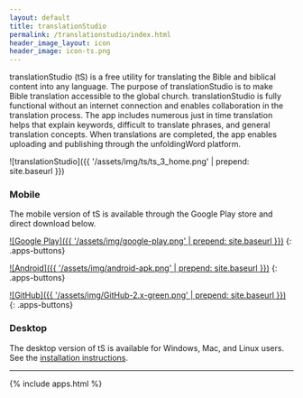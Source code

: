 ```yaml
---
layout: default
title: translationStudio
permalink: /translationstudio/index.html
header_image_layout: icon
header_image: icon-ts.png
---
```


translationStudio (tS) is a free utility for translating the Bible and
biblical content into any language.  The purpose of
translationStudio is to make Bible translation accessible to the global
church.  translationStudio is fully functional without an internet connection
and enables collaboration in the translation process.  The app includes
numerous just in time translation helps that explain keywords, difficult to
translate phrases, and general translation concepts.  When translations are
completed, the app enables uploading and publishing through the unfoldingWord
platform.

![translationStudio]({{ '/assets/img/ts/ts_3_home.png' | prepend: site.baseurl }})

### Mobile

The mobile version of tS is available through the Google Play store and
direct download below.

<div class="row">
<div class="col-sm-4 text-center">

[![Google Play]({{ '/assets/img/google-play.png' | prepend: site.baseurl }})](https://play.google.com/store/apps/details?id=com.translationstudio.androidapp)
{: .apps-buttons}

</div>
<div class="col-sm-4 text-center">

[![Android]({{ '/assets/img/android-apk.png' | prepend: site.baseurl }})](https://api.unfoldingword.org/ts/apk/tS-latest.apk)
{: .apps-buttons}

</div>
<div class="col-sm-4 text-center">

[![GitHub]({{ '/assets/img/GitHub-2.x-green.png' | prepend: site.baseurl }})](https://github.com/unfoldingWord-dev/ts-android)
{: .apps-buttons}

</div>
</div>

### Desktop

The desktop version of tS is available for Windows, Mac, and Linux users.
See the [installation instructions](https://github.com/unfoldingWord-dev/ts-desktop/wiki/Installation-Instructions).


* * * * *


{% include apps.html %}
